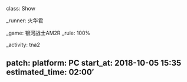 class: Show

_runner: 火华君

_game: 银河战士AM2R
_rule: 100%

_activity: tna2

patch:
platform: PC
start_at: 2018-10-05 15:35
estimated_time: 02:00′
---
